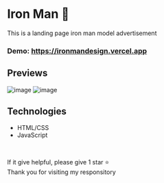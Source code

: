 # Iron Man 🤖
This is a landing page iron man model advertisement

### Demo: https://ironmandesign.vercel.app

## Previews
![image](https://user-images.githubusercontent.com/50391243/207368157-9e453f19-741b-4fc6-bcd7-dae3afd34b3c.png)
![image](https://user-images.githubusercontent.com/50391243/207368441-5598ce36-91e7-4bd8-a492-7693c97d6677.png)

## Technologies
- HTML/CSS
- JavaScript

<br/>

<p>If it give helpful, please give 1 star ⭐</br>
Thank you for visiting my responsitory</p>
